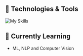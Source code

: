 ## 🔧 Technologies & Tools

![My Skills](https://go-skill-icons.vercel.app/api/icons?i=nextjs,react,typescript,javascript,drizzle,shadcn,vuejs,svelte,nodejs,trpc,expressjs,postgresql,python,pytorch,scikitlearn,docker,digitalocean,linux,neovim,githubactions,pnpm,supabase,vercel,clouflare,bash)

## 🌱 Currently Learning

- ML, NLP and Computer Vision


